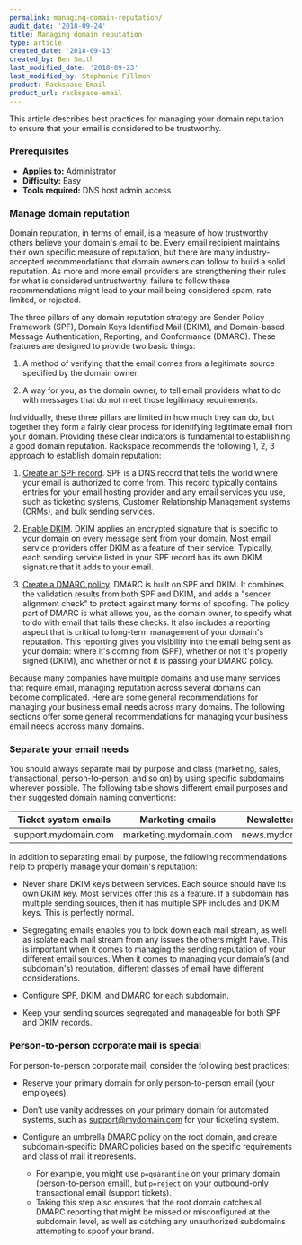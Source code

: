 ```yaml
---
permalink: managing-domain-reputation/
audit_date: '2018-09-24'
title: Managing domain reputation
type: article
created_date: '2018-09-13'
created_by: Ben Smith
last_modified_date: '2018-09-23'
last_modified_by: Stephanie Fillmon
product: Rackspace Email
product_url: rackspace-email
---
```


This article describes best practices for managing your domain reputation to ensure that your email is considered to be trustworthy.

### Prerequisites

- **Applies to:** Administrator
- **Difficulty:** Easy
- **Tools required:** DNS host admin access

### Manage domain reputation

Domain reputation, in terms of email, is a measure of how trustworthy others believe your domain's email to be. Every email recipient maintains their own specific measure of reputation, but there are many industry-accepted recommendations that domain owners can follow to build a solid reputation. As more and more email providers are strengthening their rules for what is considered untrustworthy, failure to follow these recommendations might lead to your mail being considered spam, rate limited, or rejected.

The three pillars of any domain reputation strategy are Sender Policy Framework (SPF), Domain Keys Identified Mail (DKIM), and Domain-based Message Authentication, Reporting, and Conformance (DMARC). These features are designed to provide two basic things:

1. A method of verifying that the email comes from a legitimate source specified by the domain owner.

2. A way for you, as the domain owner, to tell email providers what to do with messages that do not meet those legitimacy requirements.

Individually, these three pillars are limited in how much they can do, but together they form a fairly clear process for identifying legitimate email from your domain. Providing these clear indicators is fundamental to establishing a good domain reputation. Rackspace recommends the following 1, 2, 3 approach to establish domain reputation:

1. [Create an SPF record](/support/how-to/create-an-spf-policy). SPF is a DNS record that tells the world where your email is authorized to come from. This record typically contains entries for your email hosting provider and any email services you use, such as ticketing systems, Customer Relationship Management systems (CRMs), and bulk sending services.

2. [Enable DKIM](/support/how-to/enable-dkim-in-the-cloud-office-control-panel). DKIM applies an encrypted signature that is specific to your domain on every message sent from your domain. Most email service providers offer DKIM as a feature of their service. Typically, each sending service listed in your SPF record has its own DKIM signature that it adds to your email.

3. [Create a DMARC policy](/support/how-to/create-a-dmarc-policy). DMARC is built on SPF and DKIM. It combines the validation results from both SPF and DKIM, and adds a "sender alignment check" to protect against many forms of spoofing. The policy part of DMARC is what allows you, as the domain owner, to specify what to do with email that fails these checks. It also includes a reporting aspect that is critical to long-term management of your domain's reputation. This reporting gives you visibility into the email being sent as your domain: where it's coming from (SPF), whether or not it's properly signed (DKIM), and whether or not it is passing your DMARC policy.

Because many companies have multiple domains and use many services that require email, managing reputation across several domains can become complicated. Here are some general recommendations for managing your business email needs across many domains. The following sections offer some general recommendations for managing your business email needs accross many domains.

### Separate your email needs

You should always separate mail by purpose and class (marketing, sales, transactional, person-to-person, and so on) by using specific subdomains wherever possible. The following table shows different email purposes and their suggested domain naming conventions:

| Ticket system emails | Marketing emails | Newsletter emails |
| --- | --- | --- |
| support.mydomain.com | marketing.mydomain.com | news.mydomain.com |

In addition to separating email by purpose, the following recommendations help to properly manage your domain's reputation: 

- Never share DKIM keys between services. Each source should have its own DKIM key. Most services offer this as a feature. If a subdomain has multiple sending sources, then it has multiple SPF includes and DKIM keys. This is perfectly normal.

- Segregating emails enables you to lock down each mail stream, as well as isolate each mail stream from any issues the others might have. This is important when it comes to managing the sending reputation of your different email sources. When it comes to managing your domain’s (and subdomain's) reputation, different classes of email have different considerations.

- Configure SPF, DKIM, and DMARC for each subdomain.

- Keep your sending sources segregated and manageable for both SPF and DKIM records.

### Person-to-person corporate mail is special

For person-to-person corporate mail, consider the following best practices:

- Reserve your primary domain for only person-to-person email (your employees).

- Don’t use vanity addresses on your primary domain for automated systems, such as support@mydomain.com for your ticketing system.

- Configure an umbrella DMARC policy on the root domain, and create subdomain-specific DMARC policies based on the specific requirements and class of mail it represents.
   
   - For example, you might use `p=quarantine` on your primary domain (person-to-person email), but `p=reject` on your outbound-only transactional email (support tickets).
   - Taking this step also ensures that the root domain catches all DMARC reporting that might be missed or misconfigured at the subdomain level, as well as catching any unauthorized subdomains attempting to spoof your brand.
